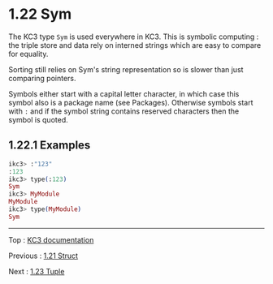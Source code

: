 # 1.22 Sym

The KC3 type `Sym` is used everywhere in KC3. This is symbolic
computing : the triple store and data rely on interned strings
which are easy to compare for equality.

Sorting still relies on Sym's string representation so is slower
than just comparing pointers.

Symbols either start with a capital letter character, in which
case this symbol also is a package name (see Packages).
Otherwise symbols start with `:` and if the symbol string contains
reserved characters then the symbol is quoted.

## 1.22.1 Examples

```elixir
ikc3> :"123"
:123
ikc3> type(:123)
Sym
ikc3> MyModule
MyModule
ikc3> type(MyModule)
Sym
```

---

Top : [KC3 documentation](/doc/)

Previous : [1.21 Struct](1.21_Struct)

Next : [1.23 Tuple](1.23_Tuple)
